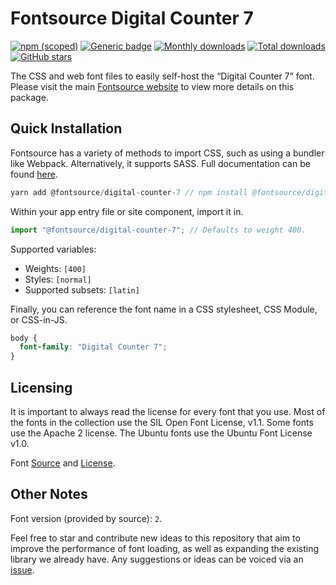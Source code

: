 # Fontsource Digital Counter 7

[![npm (scoped)](https://img.shields.io/npm/v/@fontsource/digital-counter-7?color=brightgreen)](https://www.npmjs.com/package/@fontsource/digital-counter-7) [![Generic badge](https://img.shields.io/badge/fontsource-passing-brightgreen)](https://github.com/fontsource/fontsource) [![Monthly downloads](https://badgen.net/npm/dm/@fontsource/digital-counter-7)](https://github.com/fontsource/fontsource) [![Total downloads](https://badgen.net/npm/dt/@fontsource/digital-counter-7)](https://github.com/fontsource/fontsource) [![GitHub stars](https://img.shields.io/github/stars/fontsource/fontsource.svg?style=social&label=Star)](https://github.com/fontsource/fontsource/stargazers)

The CSS and web font files to easily self-host the “Digital Counter 7” font. Please visit the main [Fontsource website](https://fontsource.org/fonts/digital-counter-7) to view more details on this package.

## Quick Installation

Fontsource has a variety of methods to import CSS, such as using a bundler like Webpack. Alternatively, it supports SASS. Full documentation can be found [here](https://fontsource.org/docs/introduction).

```javascript
yarn add @fontsource/digital-counter-7 // npm install @fontsource/digital-counter-7
```

Within your app entry file or site component, import it in.

```javascript
import "@fontsource/digital-counter-7"; // Defaults to weight 400.
```

Supported variables:

- Weights: `[400]`
- Styles: `[normal]`
- Supported subsets: `[latin]`

Finally, you can reference the font name in a CSS stylesheet, CSS Module, or CSS-in-JS.

```css
body {
  font-family: "Digital Counter 7";
}
```



## Licensing

It is important to always read the license for every font that you use.
Most of the fonts in the collection use the SIL Open Font License, v1.1. Some fonts use the Apache 2 license. The Ubuntu fonts use the Ubuntu Font License v1.0.

Font [Source](http://www.styleseven.com/data/digital_counter_7.zip) and [License](https://www.freescreenrecording.com/legal/freeware_license_agreement.html).

## Other Notes

Font version (provided by source): `2`.

Feel free to star and contribute new ideas to this repository that aim to improve the performance of font loading, as well as expanding the existing library we already have. Any suggestions or ideas can be voiced via an [issue](https://github.com/fontsource/fontsource/issues).
